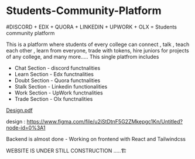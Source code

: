 # Students-Community-Platform

#DISCORD + EDX + QUORA + LINKEDIN + UPWORK + OLX = Students community platform

This is a platform where students of every college can connect , 
                                                       talk , 
                                                       teach each other , 
                                                       learn from everyone, 
                                                       trade with tokens, 
                                                       hire juniors for projects of any college,
                                                       and many more.....
This single platfrom includes
- Chat Section - discord functnalities
- Learn Section - Edx functnalities
- Doubt Section - Quora functnalities
- Stalk Section - Linkedin functionalities
- Work Section - UpWork functnalities
- Trade Section - Olx functnalities

[Design.pdf](https://github.com/AdarshVMore/Students-Community-Platform/files/9447004/Design.pdf)

design : https://www.figma.com/file/u2iStDtnF5G2ZMkepgc1Kn/Untitled?node-id=0%3A1

Backend is almost done - Working on frontend with React and Tailwindcss





WEBSITE IS UNDER STILL CONSTRUCTION .....🏗️
